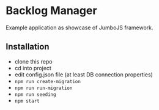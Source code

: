 # Backlog Manager

Example application as showcase of JumboJS framework.

## Installation
- clone this repo
- cd into project
- edit config.json file (at least DB connection properties)
- `npm run create-migration`
- `npm run run-migration`
- `npm run seeding`
- `npm start`